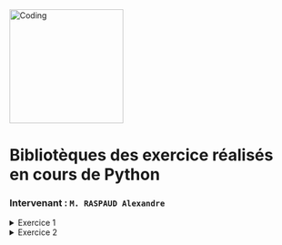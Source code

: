 <img alt="Coding" width="200" height="200" src="https://assets-v2.lottiefiles.com/a/62e02bc6-116f-11ee-aeb0-077c335b3c67/XpwfUikILP.gif">

# Bibliotèques des exercice réalisés en cours de Python
### Intervenant : `M. RASPAUD Alexandre`

<details>
<summary>Exercice 1</summary><br>

1. Ecrire un script qui demande à l’utilisateur de taper une adresse IPv4 ; puis l’afficher
2. Ecrire une méthode qui vérifie les adresses IPv4 rentrées par les utilisateurs
3. Faire de même avec les adresses IPv6
4. Créer une méthode qui détecte si la chaîne de caractère reçu est une adresse IPv4 ou IPv6, la vérifie et renvois à l’utilisateur la version d’IP (4 ou 6) si elle est valide.
5. Reprendre la méthode de la question 4 et rendre possible l’envois d’une liste d’adresse IP (4 ou 6)
6. Idem à la question 5 mais la valeur en entrée de votre méthode sera un dictionnaire contenant un host en clé et une adresse IP en valeur.
    
[Voir le code](./exercices/exo_1.py)

---

</details>

<details>
<summary>Exercice 2</summary><br>

1. Reprendre la question 6 (ou 5) de l’exercice 1 et ajouter un try-except. Assurez-vous qu’il fonctionne en simulant une erreur.
2. Ecrire une méthode qui remplace certaines lettres par “x” dans un fichier texte, dont vous choisirez le chemin. Assurez vous de gérer correctement les exceptions. Utilisez la librairie de votre choix ; fileinput étant une possibilité supplémentaire 😉
3. Stocker le contenu d’un fichier texte dans un dictionnaire, puis le retourner en respectant ce format: {1: “ligne 1”, 2: “ligne 2”}
4. Afficher proprement chaque élément de ce dictionnaire comme suit :
    - Ligne numéro X : Y caractères → “contenu de la ligne X en question”
    - Ligne numéro X+1 : Z caractères → “contenu de la ligne X+1 en question”

    
[Voir le code](./exercices/exo_2.py)

---

</details>